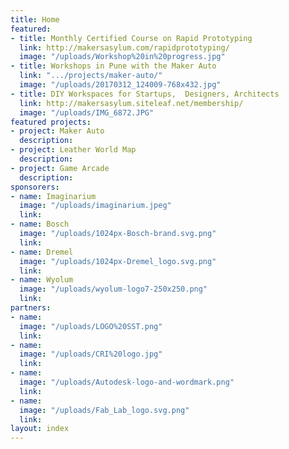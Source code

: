 ```yaml
---
title: Home
featured:
- title: Monthly Certified Course on Rapid Prototyping
  link: http://makersasylum.com/rapidprototyping/
  image: "/uploads/Workshop%20in%20progress.jpg"
- title: Workshops in Pune with the Maker Auto
  link: ".../projects/maker-auto/"
  image: "/uploads/20170312_124009-768x432.jpg"
- title: DIY Workspaces for Startups,  Designers, Architects
  link: http://makersasylum.siteleaf.net/membership/
  image: "/uploads/IMG_6872.JPG"
featured projects:
- project: Maker Auto
  description: 
- project: Leather World Map
  description: 
- project: Game Arcade
  description: 
sponsorers:
- name: Imaginarium
  image: "/uploads/imaginarium.jpeg"
  link: 
- name: Bosch
  image: "/uploads/1024px-Bosch-brand.svg.png"
  link: 
- name: Dremel
  image: "/uploads/1024px-Dremel_logo.svg.png"
  link: 
- name: Wyolum
  image: "/uploads/wyolum-logo7-250x250.png"
  link: 
partners:
- name: 
  image: "/uploads/LOGO%20SST.png"
  link: 
- name: 
  image: "/uploads/CRI%20logo.jpg"
  link: 
- name: 
  image: "/uploads/Autodesk-logo-and-wordmark.png"
  link: 
- name: 
  image: "/uploads/Fab_Lab_logo.svg.png"
  link: 
layout: index
---
```


